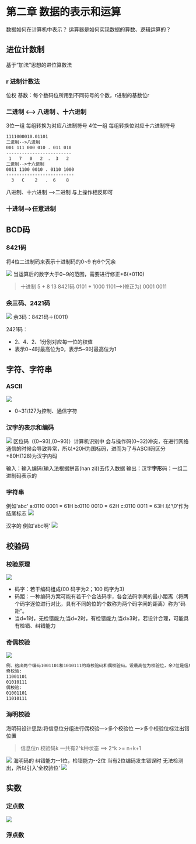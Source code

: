 # 第二章 数据的表示和运算

数据如何在计算机中表示？
运算器是如何实现数据的算数、逻辑运算的？
## 进位计数制
基于“加法”思想的进位算数法
### r 进制计数法
位权 
基数：每个数码位所用到不同符号的个数，r进制的基数位r
### 二进制 <--> 八进制 、十六进制
3位一组 每组转换为对应八进制符号
4位一组 每组转换位对应十六进制符号
```txt
1111000010.01101
二进制-->八进制
001 111 000 010 . 011 010
-------------------------
 1   7   0   2  .  3   2
二进制-->十六进制
0011 1100 0010 . 0110 1000
--------------------------
  3   C    2   .  6    8
```
八进制、十六进制 -->二进制 与上操作相反即可
### 十进制-->任意进制

## BCD码
### 8421码
将4位二进制码来表示十进制码的0~9 有6个冗余

![](https://obs-pic-1309372570.cos.ap-chongqing.myqcloud.com/20220919215443.png)
当运算后的数字大于0~9的范围，需要进行修正+6(+0110)
>十进制  	5    +	 8        13
>8421码 0101 + 1000      1101-->(修正为) 0001 0011

### 余三码、2421码
![](https://obs-pic-1309372570.cos.ap-chongqing.myqcloud.com/20220921080912.png)
余3码：8421码＋(0011)

2421码：
+ 2、4、2、1分别对应每一位的权值
+ 表示0~4时最高位为0，表示5~9时最高位为1
## 字符、字符串
### ASCII
![](https://obs-pic-1309372570.cos.ap-chongqing.myqcloud.com/20220921081837.png)
+ 0~31\127为控制、通信字符
### 汉字的表示和编码
![](https://obs-pic-1309372570.cos.ap-chongqing.myqcloud.com/20220921082308.png)
区位码（(0~93),(0~93)）计算机识别中 会与操作码(0~32)冲突，在进行网络通信的时候会导致异常，所以+20H为国标码，进而为了与ASCII码区分+80H(128)为汉字内码

输入：输入编码(输入法根据拼音(han zi))去传入数据
输出：汉字**字形**码：一组二进制码表示的

### 字符串
例如'abc'
a:0110 0001 = 61H
b:0110 0010 = 62H
c:0110 0011 = 63H
以‘\0'作为结尾标志
![](https://obs-pic-1309372570.cos.ap-chongqing.myqcloud.com/20220921083825.png)

汉字的
例如'abc啊'
![](https://obs-pic-1309372570.cos.ap-chongqing.myqcloud.com/20220921083954.png)
## 校验码
### 校验原理
![](https://obs-pic-1309372570.cos.ap-chongqing.myqcloud.com/20220921084638.png)
+ 码字：若干编码组成(00 码字为2；100 码字为3)
+ 码距：一种编码方案可能有若干个合法码字，各合法码字间的最小距离（将两个码字逐位进行对比，具有不同的位的个数称为两个码字间的距离）称为“码距”。
+ 当d=1时，无检错能力;当d=2时，有检错能力;当d≥3时，若设计合理，可能具有检错、纠错能力 
### 奇偶校验
![](https://obs-pic-1309372570.cos.ap-chongqing.myqcloud.com/20220921085556.png)
```txt
例、给出两个编码1001101和1010111的奇校验码和偶校验码。设最高位为校验位，余7位是信息位，则对应的奇偶校验码为:
奇校验:
11001101
01010111
偶校验:
01001101
11010111
```

### 海明校验
海明码设计思路:将信息位分组进行偶校验―>多个校验位
一>多个校验位标注出错位置

>信息位n 校验码k 一共有2^k种状态 ==> 2^k >= n+k+1

![](https://obs-pic-1309372570.cos.ap-chongqing.myqcloud.com/20220921091555.png)
海明码的 纠错能力--1位，检错能力--2位
当有2位编码发生错误时 无法检测出，所以引入’全校验位‘
![](https://obs-pic-1309372570.cos.ap-chongqing.myqcloud.com/20220921093036.png)



## 实数
### 定点数

![](https://obs-pic-1309372570.cos.ap-chongqing.myqcloud.com/20220921095819.png)


### 浮点数